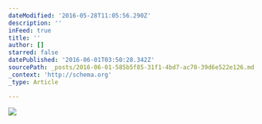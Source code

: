 ```yaml
---
dateModified: '2016-05-28T11:05:56.290Z'
description: ''
inFeed: true
title: ''
author: []
starred: false
datePublished: '2016-06-01T03:50:28.342Z'
sourcePath: _posts/2016-06-01-585b5f85-31f1-4bd7-ac70-39d6e522e126.md
_context: 'http://schema.org'
_type: Article

---
```

![](https://the-grid-user-content.s3-us-west-2.amazonaws.com/378d3969-4a11-4468-adc5-de9994f57276.jpg)